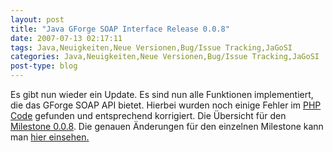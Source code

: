 ```yaml
---
layout: post
title: "Java GForge SOAP Interface Release 0.0.8"
date: 2007-07-13 02:17:11
tags: Java,Neuigkeiten,Neue Versionen,Bug/Issue Tracking,JaGoSI
categories: Java,Neuigkeiten,Neue Versionen,Bug/Issue Tracking,JaGoSI
post-type: blog
---
```

Es gibt nun  wieder ein Update. Es sind nun alle Funktionen implementiert, die das GForge SOAP API bietet. Hierbei wurden noch einige Fehler im <a href="http://gforge.soebes.de">PHP Code</a> gefunden und entsprechend korrigiert. Die Übersicht für den <a href="http://jagosi.soebes.de/milestone/Milestone%200.0.8">Milestone 0.0.8</a>. Die genauen Änderungen für den einzelnen Milestone kann man <a href="http://jagosi.soebes.de/query?status=closed&milestone=Milestone+0.0.8">hier einsehen.

